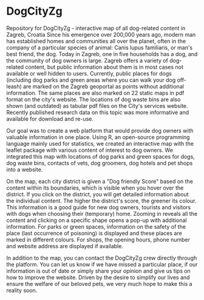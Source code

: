 # DogCityZg
Repository for DogCityZg - interactive map of all dog-related content in Zagreb, Croatia
Since his emergence over 200,000 years ago, modern man has established homes and communities all over the planet, often in the company of a particular species of animal: Canis lupus familiaris, or man's best friend, the dog. Today in Zagreb, one in five households has a dog, and the community of dog owners is large. Zagreb offers a variety of dog-related content, but public information about them is in most cases not available or well hidden to users. Currently, public places for dogs (including dog parks and green areas where you can walk your dog off-leash) are marked on the Zagreb geoportal as points without additional information. The same places are also marked on 22 static maps in pdf format on the city's website. The locations of dog waste bins are also shown (and outdated) as tabular pdf files on the City's services website. Recently published research data on this topic was more informative and available for download and re-use.

Our goal was to create a web platform that would provide dog owners with valuable information in one place. Using R, an open-source programming language mainly used for statistics, we created an interactive map with the leaflet package with various content of interest to dog owners. We integrated this map with locations of dog parks and green spaces for dogs, dog waste bins, contacts of vets, dog groomers, dog hotels and pet shops into a website.

On the map, each city district is given a "Dog friendly Score" based on the content within its boundaries, which is visible when you hover over the district. If you click on the district, you will get detailed information about the individual content. The higher the district's score, the greener its colour. This information is a good guide for new dog owners, tourists and visitors with dogs when choosing their (temporary) home. Zooming in reveals all the content and clicking on a specific shape opens a pop-up with additional information. For parks or green spaces, information on the safety of the place (last occurrence of poisoning) is displayed and these places are marked in different colours. For shops, the opening hours, phone number and website address are displayed if available.

In addition to the map, you can contact the DogCityZg crew directly through the platform. You can let us know if we have missed a particular place, if our information is out of date or simply share your opinion and give us tips on how to improve the website. Driven by the desire to simplify our lives and ensure the welfare of our beloved pets, we very much hope to make this a reality soon.
